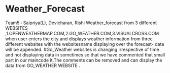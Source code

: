 # Weather_Forecast
Team5 :  Saipriya(L), Devicharan, Rishi 
Weather_forecast from 3 different WEBSITES ,1.OPENWEATHERMAP.COM,2.GO_WEATHER.COM,3.VISUALCROSS.COM
when user enters the city and displays weather information from three different websites with the websitesname displaying over the forecast- data will be appended. 
#Go_Weather websites is changing  irrespective of time  and not displaying data in sometimes so that we have commented that small part  in our maincode it.The comments can be removed and can display the data from GO_WEATHER WEBSITE .

